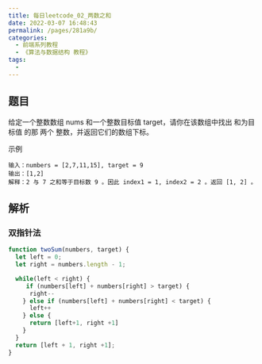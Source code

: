 ```yaml
---
title: 每日leetcode_02_两数之和
date: 2022-03-07 16:48:43
permalink: /pages/281a9b/
categories:
  - 前端系列教程
  - 《算法与数据结构 教程》
tags:
  - 
---
```


## 题目

给定一个整数数组 nums 和一个整数目标值 target，请你在该数组中找出 和为目标值 的那 两个 整数，并返回它们的数组下标。

示例

```
输入：numbers = [2,7,11,15], target = 9
输出：[1,2]
解释：2 与 7 之和等于目标数 9 。因此 index1 = 1, index2 = 2 。返回 [1, 2] 。
```

## 解析

### 双指针法

```js
function twoSum(numbers, target) {
  let left = 0;
  let right = numbers.length - 1;

  while(left < right) {
     if (numbers[left] + numbers[right] > target) {
      right--
    } else if (numbers[left] + numbers[right] < target) {
      left++
    } else {
      return [left+1, right +1]
    }
  }
  return [left + 1, right +1];
}
```
